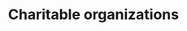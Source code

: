 ---
title: Charitable organizations
longTitle: 'Charitable organizations'
tags:
- gccommon
french:
- "[[Organisme de bienfaisance]]"
relatedTerm:
- "[[Charitable donations]]"
usedFor:
- "[[Charities]]"
- "[[Philanthropic organizations]]"
---